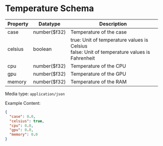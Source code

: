 # Temperature Schema

| Property | Datatype      | Description                                                                                     |
| -------- | ------------- | ----------------------------------------------------------------------------------------------- |
| case     | number(\$f32) | Temperature of the case                                                                         |
| celsius  | boolean       | true: Unit of temperature values is Celsius<br/>false: Unit of temperature values is Fahrenheit |
| cpu      | number(\$f32) | Temperature of the CPU                                                                          |
| gpu      | number(\$f32) | Temperature of the GPU                                                                          |
| memory   | number(\$f32) | Temperature of the RAM                                                                          |

Media type: `application/json`

Example Content:

```json
{
  "case": 0.0,
  "celsius": true,
  "cpu": 0.0,
  "gpu": 0.0,
  "memory": 0.0
}
```
